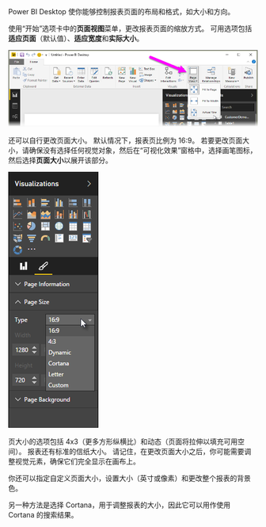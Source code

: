 Power BI Desktop 使你能够控制报表页面的布局和格式，如大小和方向。

使用“开始”选项卡中的**页面视图**菜单，更改报表页面的缩放方式。 可用选项包括**适应页面**（默认值）、**适应宽度**和**实际大小**。

![](media/3-11-page-layout-formatting/3-11_1.png)

还可以自行更改页面大小。 默认情况下，报表页比例为 16:9。 若要更改页面大小，请确保没有选择任何视觉对象，然后在“可视化效果”窗格中，选择画笔图标，然后选择**页面大小**以展开该部分。

![](media/3-11-page-layout-formatting/3-11_2.png)

页大小的选项包括 4x3（更多方形纵横比）和动态（页面将拉伸以填充可用空间）。 报表还有标准的信纸大小。 请记住，在更改页面大小之后，你可能需要调整视觉元素，确保它们完全显示在画布上。

你还可以指定自定义页面大小，设置大小（英寸或像素）和更改整个报表的背景色。

另一种方法是选择 Cortana，用于调整报表的大小，因此它可以用作使用 Cortana 的搜索结果。

